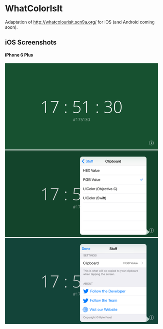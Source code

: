 WhatColorIsIt
=============

Adaptation of http://whatcolourisit.scn9a.org/ for iOS (and Android coming soon).

## iOS Screenshots
#### iPhone 6 Plus
![iOS Screenshot One](screenshots/ios/one.png)
![iOS Screenshot Two](screenshots/ios/two.png)
![iOS Screenshot Three](screenshots/ios/three.png)
